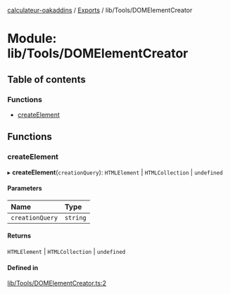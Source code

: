 [calculateur-oakaddins](../README.md) / [Exports](../modules.md) / lib/Tools/DOMElementCreator

# Module: lib/Tools/DOMElementCreator

## Table of contents

### Functions

- [createElement](lib_tools_domelementcreator.md#createelement)

## Functions

### createElement

▸ **createElement**(`creationQuery`): `HTMLElement` \| `HTMLCollection` \| `undefined`

#### Parameters

| Name | Type |
| :------ | :------ |
| `creationQuery` | `string` |

#### Returns

`HTMLElement` \| `HTMLCollection` \| `undefined`

#### Defined in

[lib/Tools/DOMElementCreator.ts:2](https://github.com/P0ulpy/Configurateur-OakAddins/blob/cc0811b/src/lib/Tools/DOMElementCreator.ts#L2)

